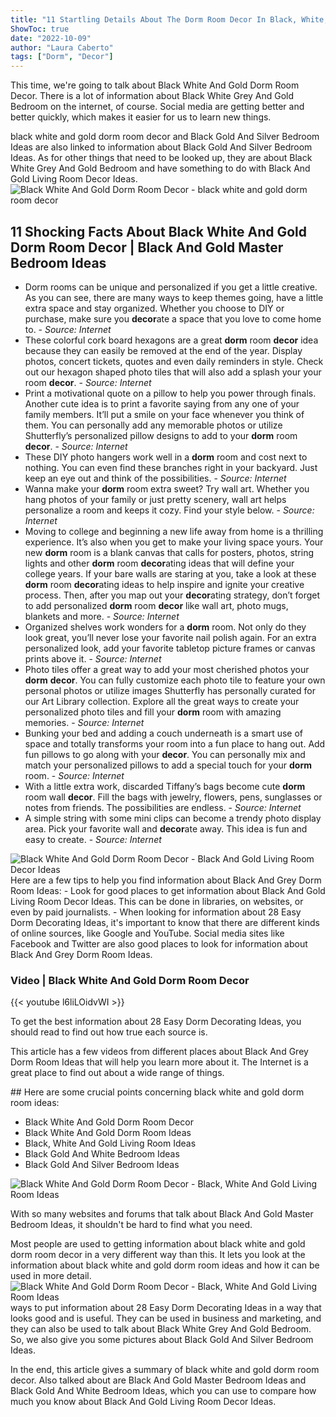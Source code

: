 ```yaml
---
title: "11 Startling Details About The Dorm Room Decor In Black, White, And Gold"
ShowToc: true 
date: "2022-10-09"
author: "Laura Caberto" 
tags: ["Dorm", "Decor"]
---
```


	
This time, we're going to talk about Black White And Gold Dorm Room Decor. There is a lot of information about Black White Grey And Gold Bedroom on the internet, of course. Social media are getting better and better quickly, which makes it easier for us to learn new things.

black white and gold dorm room decor and Black Gold And Silver Bedroom Ideas are also linked to information about Black Gold And Silver Bedroom Ideas. As for other things that need to be looked up, they are about Black White Grey And Gold Bedroom and have something to do with Black And Gold Living Room Decor Ideas.
<img loading="lazy" src="https://i.pinimg.com/736x/29/7a/86/297a867aa0832d6526a31cf3b62d204b.jpg" onerror="this.onerror=null;this.src='https://blogger.googleusercontent.com/img/a/AVvXsEhe7F7TRXHtjiKvHb5vS7DmnxvpHiDyoYyYvm1nHB3Qp2_w3BnM6A2eq4v7FYxCC9bfZt3a9vIMtAYEKUiaDQbHMg-ViyGmRIj39MLp0bGFfgfYw1Dc9q_H-T0wiTm3l0Uq42dETrN9eC8aGJ9_IORZsxST1AcLR7np1koOfcc7tnHa4S8Mwz_xD9d0=s16000';" alt="Black White And Gold Dorm Room Decor - black white and gold dorm room decor" >

## 11 Shocking Facts About Black White And Gold Dorm Room Decor | Black And Gold Master Bedroom Ideas
-   Dorm rooms can be unique and personalized if you get a little creative. As you can see, there are many ways to keep themes going, have a little extra space and stay organized. Whether you choose to DIY or purchase, make sure you **decor**ate a space that you love to come home to. - <cite>Source: Internet</cite>
-   These colorful cork board hexagons are a great **dorm** room **decor** idea because they can easily be removed at the end of the year. Display photos, concert tickets, quotes and even daily reminders in style. Check out our hexagon shaped photo tiles that will also add a splash your your room **decor**. - <cite>Source: Internet</cite>
-   Print a motivational quote on a pillow to help you power through finals. Another cute idea is to print a favorite saying from any one of your family members. It’ll put a smile on your face whenever you think of them. You can personally add any memorable photos or utilize Shutterfly’s personalized pillow designs to add to your **dorm** room **decor**. - <cite>Source: Internet</cite>
-   These DIY photo hangers work well in a **dorm** room and cost next to nothing. You can even find these branches right in your backyard. Just keep an eye out and think of the possibilities. - <cite>Source: Internet</cite>
-   Wanna make your **dorm** room extra sweet? Try wall art. Whether you hang photos of your family or just pretty scenery, wall art helps personalize a room and keeps it cozy. Find your style below. - <cite>Source: Internet</cite>
-   Moving to college and beginning a new life away from home is a thrilling experience. It’s also when you get to make your living space yours. Your new **dorm** room is a blank canvas that calls for posters, photos, string lights and other **dorm** room **decor**ating ideas that will define your college years. If your bare walls are staring at you, take a look at these **dorm** room **decor**ating ideas to help inspire and ignite your creative process. Then, after you map out your **decor**ating strategy, don’t forget to add personalized **dorm** room **decor** like wall art, photo mugs, blankets and more. - <cite>Source: Internet</cite>
-   Organized shelves work wonders for a **dorm** room. Not only do they look great, you’ll never lose your favorite nail polish again. For an extra personalized look, add your favorite tabletop picture frames or canvas prints above it. - <cite>Source: Internet</cite>
-   Photo tiles offer a great way to add your most cherished photos your **dorm** **decor**. You can fully customize each photo tile to feature your own personal photos or utilize images Shutterfly has personally curated for our Art Library collection. Explore all the great ways to create your personalized photo tiles and fill your **dorm** room with amazing memories. - <cite>Source: Internet</cite>
-   Bunking your bed and adding a couch underneath is a smart use of space and totally transforms your room into a fun place to hang out. Add fun pillows to go along with your **decor**. You can personally mix and match your personalized pillows to add a special touch for your **dorm** room. - <cite>Source: Internet</cite>
-   With a little extra work, discarded Tiffany’s bags become cute **dorm** room wall **decor**. Fill the bags with jewelry, flowers, pens, sunglasses or notes from friends. The possibilities are endless. - <cite>Source: Internet</cite>
-   A simple string with some mini clips can become a trendy photo display area. Pick your favorite wall and **decor**ate away. This idea is fun and easy to create. - <cite>Source: Internet</cite>


<img loading="lazy" src="https://images.designtrends.com/wp-content/uploads/2016/02/21042241/Purple-and-Gold-Dining-Room-With-Mirrored-Wall.jpeg" onerror="this.onerror=null;this.src='https://blogger.googleusercontent.com/img/a/AVvXsEhe7F7TRXHtjiKvHb5vS7DmnxvpHiDyoYyYvm1nHB3Qp2_w3BnM6A2eq4v7FYxCC9bfZt3a9vIMtAYEKUiaDQbHMg-ViyGmRIj39MLp0bGFfgfYw1Dc9q_H-T0wiTm3l0Uq42dETrN9eC8aGJ9_IORZsxST1AcLR7np1koOfcc7tnHa4S8Mwz_xD9d0=s16000';" alt="Black White And Gold Dorm Room Decor - Black And Gold Living Room Decor Ideas" >
Here are a few tips to help you find information about Black And Grey Dorm Room Ideas:
- Look for good places to get information about Black And Gold Living Room Decor Ideas. This can be done in libraries, on websites, or even by paid journalists.
- When looking for information about 28 Easy Dorm Decorating Ideas, it's important to know that there are different kinds of online sources, like Google and YouTube. Social media sites like Facebook and Twitter are also good places to look for information about Black And Grey Dorm Room Ideas.

### Video | Black White And Gold Dorm Room Decor
{{< youtube l6liLOidvWI >}} 

To get the best information about 28 Easy Dorm Decorating Ideas, you should read to find out how true each source is.

This article has a few videos from different places about Black And Grey Dorm Room Ideas that will help you learn more about it. The Internet is a great place to find out about a wide range of things.
<script async="async" data-cfasync="false" src="//normallydemandedalter.com/fe63df3c5408708b15d8dc3d9b206b31/invoke.js"></script>
<div id="container-fe63df3c5408708b15d8dc3d9b206b31"></div>
## Here are some crucial points concerning black white and gold dorm room ideas:

- Black White And Gold Dorm Room Decor
- Black White And Gold Dorm Room Ideas
- Black, White And Gold Living Room Ideas
- Black Gold And White Bedroom Ideas
- Black Gold And Silver Bedroom Ideas

 <img loading="lazy" src="http://founterior.com/wp-content/uploads/2014/09/Princess-bedroom-with-royal-pink-walls.jpg" onerror="this.onerror=null;this.src='https://blogger.googleusercontent.com/img/a/AVvXsEhe7F7TRXHtjiKvHb5vS7DmnxvpHiDyoYyYvm1nHB3Qp2_w3BnM6A2eq4v7FYxCC9bfZt3a9vIMtAYEKUiaDQbHMg-ViyGmRIj39MLp0bGFfgfYw1Dc9q_H-T0wiTm3l0Uq42dETrN9eC8aGJ9_IORZsxST1AcLR7np1koOfcc7tnHa4S8Mwz_xD9d0=s16000';" alt="Black White And Gold Dorm Room Decor - Black, White And Gold Living Room Ideas" >

With so many websites and forums that talk about Black And Gold Master Bedroom Ideas, it shouldn't be hard to find what you need.

Most people are used to getting information about black white and gold dorm room decor in a very different way than this. It lets you look at the information about black white and gold dorm room ideas and how it can be used in more detail.
<img loading="lazy" src="https://www.digsdigs.com/photos/elegant-black-and-gold-christmas-decor-ideas-37-554x738.jpg" onerror="this.onerror=null;this.src='https://blogger.googleusercontent.com/img/a/AVvXsEhe7F7TRXHtjiKvHb5vS7DmnxvpHiDyoYyYvm1nHB3Qp2_w3BnM6A2eq4v7FYxCC9bfZt3a9vIMtAYEKUiaDQbHMg-ViyGmRIj39MLp0bGFfgfYw1Dc9q_H-T0wiTm3l0Uq42dETrN9eC8aGJ9_IORZsxST1AcLR7np1koOfcc7tnHa4S8Mwz_xD9d0=s16000';" alt="Black White And Gold Dorm Room Decor - Black, White And Gold Living Room Ideas" >
ways to put information about 28 Easy Dorm Decorating Ideas in a way that looks good and is useful. They can be used in business and marketing, and they can also be used to talk about Black White Grey And Gold Bedroom. So, we also give you some pictures about Black Gold And Silver Bedroom Ideas.

In the end, this article gives a summary of black white and gold dorm room decor. Also talked about are Black And Gold Master Bedroom Ideas and Black Gold And White Bedroom Ideas, which you can use to compare how much you know about Black And Gold Living Room Decor Ideas.
	
	

